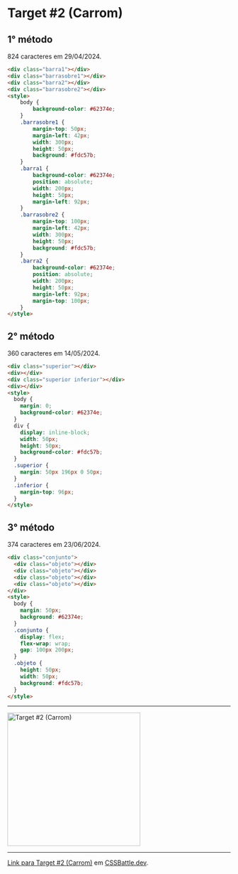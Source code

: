 # Target #2 (Carrom)

## 1° método

824 caracteres em 29/04/2024.

```HTML
<div class="barra1"></div>
<div class="barrasobre1"></div>
<div class="barra2"></div>
<div class="barrasobre2"></div>
<style>
    body {
        background-color: #62374e;
    }
    .barrasobre1 {
        margin-top: 50px;
        margin-left: 42px;
        width: 300px;
        height: 50px;
        background: #fdc57b;
    }
    .barra1 {
        background-color: #62374e;
        position: absolute;
        width: 200px;
        height: 50px;
        margin-left: 92px;
    }
    .barrasobre2 {
        margin-top: 100px;
        margin-left: 42px;
        width: 300px;
        height: 50px;
        background: #fdc57b;
    }
    .barra2 {
        background-color: #62374e;
        position: absolute;
        width: 200px;
        height: 50px;
        margin-left: 92px;
        margin-top: 100px;
    }
</style>
```

## 2° método

360 caracteres em 14/05/2024.

```HTML
<div class="superior"></div>
<div></div>
<div class="superior inferior"></div>
<div></div>
<style>
  body {
    margin: 0;
    background-color: #62374e;
  }
  div {
    display: inline-block;
    width: 50px;
    height: 50px;
    background-color: #fdc57b;
  }
  .superior {
    margin: 50px 196px 0 50px;
  }
  .inferior {
    margin-top: 96px;
  }
</style>
```

## 3° método

374 caracteres em 23/06/2024.

```HTML
<div class="conjunto">
  <div class="objeto"></div>
  <div class="objeto"></div>
  <div class="objeto"></div>
  <div class="objeto"></div>
</div>
<style>
  body {
    margin: 50px;
    background: #62374e;
  }
  .conjunto {
    display: flex;
    flex-wrap: wrap;
    gap: 100px 200px;
  }
  .objeto {
    height: 50px;
    width: 50px;
    background: #fdc57b;
  }
</style>
```

---
<img src="https://cssbattle.dev/targets/2.png" title="Target #2 (Carrom)" width="300px">

---

[Link para Target #2 (Carrom)](https://cssbattle.dev/play/2) em [CSSBattle.dev](https://cssbattle.dev/).
